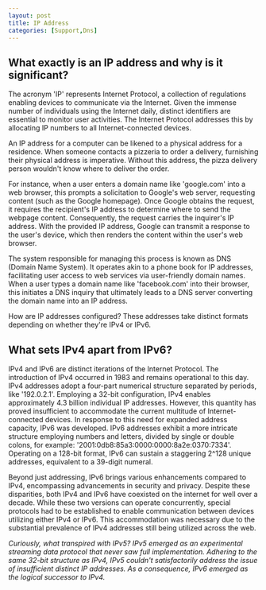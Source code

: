 ```yaml
---
layout: post
title: IP Address
categories: [Support,Dns]
---
```


## What exactly is an IP address and why is it significant? 

The acronym 'IP' represents Internet Protocol, a collection of regulations enabling devices to communicate via the Internet. Given the immense number of individuals using the Internet daily, distinct identifiers are essential to monitor user activities. The Internet Protocol addresses this by allocating IP numbers to all Internet-connected devices.

An IP address for a computer can be likened to a physical address for a residence. When someone contacts a pizzeria to order a delivery, furnishing their physical address is imperative. Without this address, the pizza delivery person wouldn't know where to deliver the order.

For instance, when a user enters a domain name like 'google.com' into a web browser, this prompts a solicitation to Google's web server, requesting content (such as the Google homepage). Once Google obtains the request, it requires the recipient's IP address to determine where to send the webpage content. Consequently, the request carries the inquirer's IP address. With the provided IP address, Google can transmit a response to the user's device, which then renders the content within the user's web browser.

The system responsible for managing this process is known as DNS (Domain Name System). It operates akin to a phone book for IP addresses, facilitating user access to web services via user-friendly domain names. When a user types a domain name like 'facebook.com' into their browser, this initiates a DNS inquiry that ultimately leads to a DNS server converting the domain name into an IP address.

How are IP addresses configured? These addresses take distinct formats depending on whether they're IPv4 or IPv6.

## What sets IPv4 apart from IPv6?

IPv4 and IPv6 are distinct iterations of the Internet Protocol. The introduction of IPv4 occurred in 1983 and remains operational to this day. IPv4 addresses adopt a four-part numerical structure separated by periods, like '192.0.2.1'. Employing a 32-bit configuration, IPv4 enables approximately 4.3 billion individual IP addresses. However, this quantity has proved insufficient to accommodate the current multitude of Internet-connected devices. In response to this need for expanded address capacity, IPv6 was developed. IPv6 addresses exhibit a more intricate structure employing numbers and letters, divided by single or double colons, for example: '2001:0db8:85a3:0000:0000:8a2e:0370:7334'. Operating on a 128-bit format, IPv6 can sustain a staggering 2^128 unique addresses, equivalent to a 39-digit numeral.

Beyond just addressing, IPv6 brings various enhancements compared to IPv4, encompassing advancements in security and privacy. Despite these disparities, both IPv4 and IPv6 have coexisted on the internet for well over a decade. While these two versions can operate concurrently, special protocols had to be established to enable communication between devices utilizing either IPv4 or IPv6. This accommodation was necessary due to the substantial prevalence of IPv4 addresses still being utilized across the web.

*Curiously, what transpired with IPv5? IPv5 emerged as an experimental streaming data protocol that never saw full implementation. Adhering to the same 32-bit structure as IPv4, IPv5 couldn't satisfactorily address the issue of insufficient distinct IP addresses. As a consequence, IPv6 emerged as the logical successor to IPv4.*